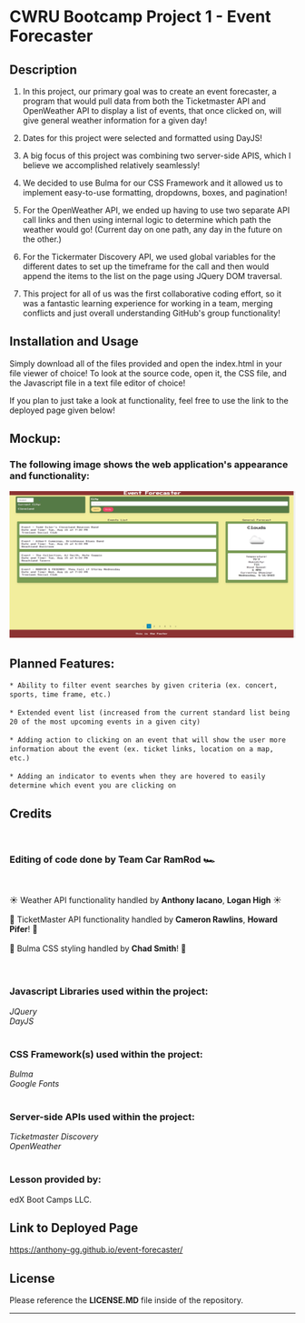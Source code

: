 # CWRU Bootcamp Project 1 - Event Forecaster

## Description

1. In this project, our primary goal was to create an event forecaster, a program that would pull data from both the Ticketmaster API and OpenWeather API to display a list of events, that once clicked on, will give general weather information for a given day!

2. Dates for this project were selected and formatted using DayJS!

3. A big focus of this project was combining two server-side APIS, which I believe we accomplished relatively seamlessly!
                                                                       
4. We decided to use Bulma for our CSS Framework and it allowed us to implement easy-to-use formatting, dropdowns, boxes, and pagination!

5. For the OpenWeather API, we ended up having to use two separate API call links and then using internal logic to determine which path the weather would go! (Current day on one path, any day in the future on the other.)

6. For the Tickermater Discovery API, we used global variables for the different dates to set up the timeframe for the call and then would append the items to the list on the page using JQuery DOM traversal.

7. This project for all of us was the first collaborative coding effort, so it was a fantastic learning experience for working in a team, merging conflicts and just overall understanding GitHub's group functionality!

## Installation and Usage

<p>Simply download all of the files provided and open the index.html in your file viewer of choice!
To look at the source code, open it, the CSS file, and the Javascript file in a text file editor of choice!

If you plan to just take a look at functionality, feel free to use the link to the deployed page given below!</p>


## Mockup:
<h3>The following image shows the web application's appearance and functionality:</h3>

<img src="./assets/images/event-forecaster-main.png" width="1200px" alt="home menu of webpage with Cleveland as the selected city showing 4 upcoming events on the left and the weather for August 16th on the right">

## Planned Features:

```
* Ability to filter event searches by given criteria (ex. concert, sports, time frame, etc.)

* Extended event list (increased from the current standard list being 20 of the most upcoming events in a given city)

* Adding action to clicking on an event that will show the user more information about the event (ex. ticket links, location on a map, etc.)

* Adding an indicator to events when they are hovered to easily determine which event you are clicking on

```

## Credits
<br>
  <h3>Editing of code done by Team Car RamRod 🏎️</h3> <br>
  
  ☀️ Weather API functionality handled by <b>Anthony Iacano</b>, <b>Logan High</b> ☀️<br><br>
  🎫 TicketMaster API functionality handled by <b>Cameron Rawlins</b>, <b>Howard Pifer</b>! 🎫<br><br>
  📃 Bulma CSS styling handled by <b>Chad Smith</b>! 📃
 <br>
 <br>
 <br>
 <h3>Javascript Libraries used within the project: </h3>
 <i>JQuery<br>DayJS</i>
 <br>
 <br>
 <h3>CSS Framework(s) used within the project: </h3>
  <i>Bulma</i><br><i>Google Fonts</i>
 <br>
 <br>
 <h3>Server-side APIs used within the project:</h3>
 <i>Ticketmaster Discovery</i><br><i>OpenWeather</i> 
 <br>
 <br>
 <h3>Lesson provided by:</h3>
 edX Boot Camps LLC.
 <br>

## Link to Deployed Page

 https://anthony-gg.github.io/event-forecaster/

 ## License

Please reference the **LICENSE.MD** file inside of the repository.

---